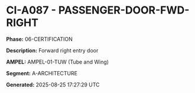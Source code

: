 # CI-A087 - PASSENGER-DOOR-FWD-RIGHT

**Phase:** 06-CERTIFICATION

**Description:** Forward right entry door

**AMPEL:** AMPEL-01-TUW (Tube and Wing)

**Segment:** A-ARCHITECTURE

**Generated:** 2025-08-25 17:27:29 UTC
